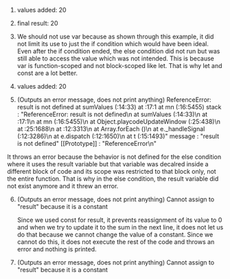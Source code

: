 1. values added: 20
   
2. final result: 20
   
3. We should not use var because as shown through this example, it did not limit its use to just the if condition which would have been ideal. Even after the if condition ended, the else condition did not run but was still able to access the value which was not intended. This is because var is function-scoped and not block-scoped like let. That is why let and const are a lot better.
   
4. values added: 20
   
5. (Outputs an error message, does not print anything)
   ReferenceError: result is not defined
    at sumValues (<anonymous>:14:33)
    at <anonymous>:17:1
    at mn (<anonymous>:16:5455)
stack
:
"ReferenceError: result is not defined\n at sumValues (<anonymous>:14:33)\n at <anonymous>:17:1\n at mn (<anonymous>:16:5455)\n at Object.playcodeUpdateWindow (<anonymous>:25:438)\n at <anonymous>:25:1688\n at <anonymous>:12:3313\n at Array.forEach (<anonymous>)\n at e._handleSignal (<anonymous>:12:3286)\n at e.dispatch (<anonymous>:12:1650)\n at t (<anonymous>:15:1493)"
message
:
"result is not defined"
[[Prototype]]
:
"ReferenceError\n"


It throws an error because the behavior is not defined for the else condition where it uses the result variable but that variable was decalred inside a different block of code and its scope was restricted to that block only, not the entire function. That is why in the else condition, the result variable did not exist anymore and it threw an error. 


6. (Outputs an error message, does not print anything)
   Cannot assign to "result" because it is a constant

   Since we used const for result, it prevents reassignment of its value to 0 and when we try to update it to the sum in the next line, it does not let us do that because we cannot change the value of a constant. Since we cannot do this, it does not execute the rest of the code and throws an error and nothing is printed. 
   
7. (Outputs an error message, does not print anything)
   Cannot assign to "result" because it is a constant
   
